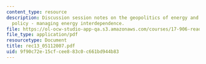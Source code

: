 ```yaml
---
content_type: resource
description: Discussion session notes on the geopolitics of energy and U.S. foreign
  policy - managing energy interdependence.
file: https://ol-ocw-studio-app-qa.s3.amazonaws.com/courses/17-906-reading-seminar-in-social-science-the-geopolitics-and-geoeconomics-of-global-energy-spring-2007/9f90c72e15cfcee883c0c661bd944b83_rec13_05112007.pdf
file_type: application/pdf
resourcetype: Document
title: rec13_05112007.pdf
uid: 9f90c72e-15cf-cee8-83c0-c661bd944b83
---
```

